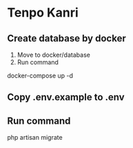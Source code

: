 # Tenpo Kanri
## Create database by docker 

 1. Move to docker/database
 2. Run command

docker-compose up -d
## Copy .env.example to .env

## Run command

php artisan migrate
